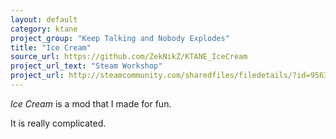 ```yaml
---
layout: default
category: ktane
project_group: "Keep Talking and Nobody Explodes"
title: "Ice Cream"
source_url: https://github.com/ZekNikZ/KTANE_IceCream
project_url_text: "Steam Workshop"
project_url: http://steamcommunity.com/sharedfiles/filedetails/?id=956327753
---
```


_Ice Cream_ is a mod that I made for fun.

It is really complicated. 